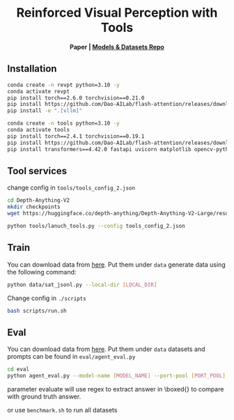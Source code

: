 <h1 align="center">Reinforced Visual Perception with Tools</h1>

<p align="center">
<strong>Paper | <a href="https://huggingface.co/collections/Frywind/revpt-68b05161d2426128ea5db4d3">Models & Datasets Repo</a></strong>
</p>

## Installation
```bash
conda create -n revpt python=3.10 -y
conda activate revpt
pip install torch==2.6.0 torchvision==0.21.0
pip install https://github.com/Dao-AILab/flash-attention/releases/download/v2.7.4.post1/flash_attn-2.7.4.post1+cu12torch2.6cxx11abiFALSE-cp310-cp310-linux_x86_64.whl
pip install -e ".[vllm]"

conda create -n tools python=3.10 -y
conda activate tools
pip install torch==2.4.1 torchvision==0.19.1
pip install https://github.com/Dao-AILab/flash-attention/releases/download/v2.7.4.post1/flash_attn-2.7.4.post1+cu12torch2.4cxx11abiFALSE-cp310-cp310-linux_x86_64.whl
pip install transformers==4.42.0 fastapi uvicorn matplotlib opencv-python python-multipart
```

## Tool services

change config in `tools/tools_config_2.json`
```bash
cd Depth-Anything-V2
mkdir checkpoints
wget https://huggingface.co/depth-anything/Depth-Anything-V2-Large/resolve/main/depth_anything_v2_vitl.pth?download=true

python tools/lanuch_tools.py --config tools_config_2.json
```

## Train
You can download data from [here](https://huggingface.co/datasets/Frywind/REVPT-data). Put them under `data`
generate data using the following command:
```bash
python data/sat_jsonl.py --local-dir [LOCAL_DIR]
```

Change config in `./scripts`
```bash
bash scripts/run.sh
```

## Eval
You can download data from [here](https://huggingface.co/datasets/Frywind/REVPT-data). Put them under `data`
datasets and prompts can be found in `eval/agent_eval.py`
```bash
cd eval
python agent_eval.py --model-name [MODEL_NAME] --port-pool [PORT_POOL] --workers [WORKERS] --dataset [DATASET] --prompt [PROMPT] --evaluate
```
parameter evaluate will use regex to extract answer in \boxed{} to compare with ground truth answer.

or use `benchmark.sh` to run all datasets
